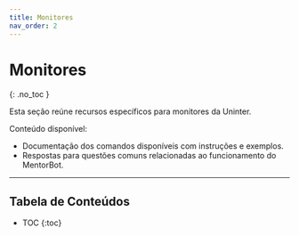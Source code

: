 ```yaml
---
title: Monitores
nav_order: 2
---
```


# Monitores
{: .no_toc }

Esta seção reúne recursos específicos para monitores da Uninter.

Conteúdo disponível:
- Documentação dos comandos disponíveis com instruções e exemplos.
- Respostas para questões comuns relacionadas ao funcionamento do MentorBot.

---

## Tabela de Conteúdos
- TOC
{:toc}
